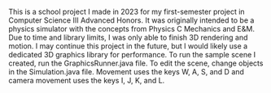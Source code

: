 This is a school project I made in 2023 for my first-semester project in Computer Science III Advanced Honors. 
It was originally intended to be a physics simulator with the concepts from Physics C Mechanics and E&M. Due to time and library limits, I was only able to finish 3D rendering and motion.
I may continue this project in the future, but I would likely use a dedicated 3D graphics library for performance. To run the sample scene I created, run the GraphicsRunner.java file. To edit 
the scene, change objects in the Simulation.java file. Movement uses the keys W, A, S, and D and camera movement uses the keys I, J, K, and L.
